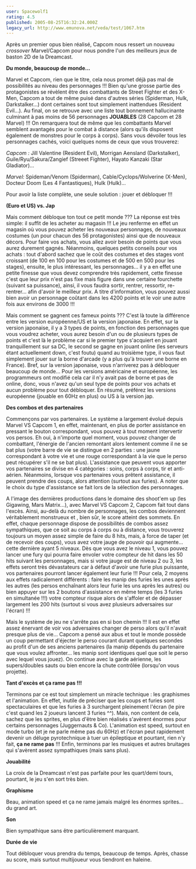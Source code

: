 ```yaml
---
user: Spacewolf1
rating: 4.5
published: 2005-08-25T16:32:24.000Z
legacy_url: http://www.emunova.net/veda/test/1067.htm
---
```

Après un premier opus bien réalisé, Capcom nous ressert un nouveau _crossover_ Marvel/Capcom pour nous pondre l'un des meilleurs jeux de baston 2D de la Dreamcast.  

  

**Du monde, beaucoup de monde...**  

Marvel et Capcom, rien que le titre, cela nous promet déjà pas mal de possibilités au niveau des personnages !!! Bien qu'une grosse partie des protagonistes se révèlent être des combattants de Street Fighter et des X-Men, Capcom a tout de même puisé dans d'autres séries (Spiderman, Hulk, Darkstalker...) dont certaines sont tout simplement inattendues (Resident Evil...). Au final, on se retrouve avec une liste tout bonnement hallucinante culminant à pas moins de 56 personnages **JOUABLES** (28 Capcom et 28 Marvel) !!! On remarquera tout de même que les combattants Marvel semblent avantagés pour le combat à distance (alors qu'ils disposent également de monstres pour le corps à corps). Sans vous dévoiler tous les personnages cachés, voici quelques noms de ceux que vous trouverez:  

_Capcom :_ Jill Valentine (Resident Evil), Morrigan Aensland (Darkstalker), Guile/Ryu/Sakura/Zangief (Streeet Fighter), Hayato Kanzaki (Star Gladiator)...  

_Marvel:_ Spideman/Venom (Spiderman), Cable/Cyclops/Wolverine (X-Men), Docteur Doom (Les 4 Fantastiques), Hulk (Hulk)...  

Pour avoir la liste complète, une seule solution : jouer et débloquer !!!  

  

**(Euro et US) vs. Jap**  

Mais comment débloque ton tout ce petit monde ??? La réponse est très simple: il suffit de les acheter au magasin !!! Le jeu renferme en effet un magasin où vous pouvez acheter les nouveaux personnages, de nouveaux costumes (un pour chacun des 56 protagonistes) ainsi que de nouveaux décors. Pour faire vos achats, vous allez avoir besoin de points que vous aurez durement gagnés. Néanmoins, quelques petits conseils pour vos achats : tout d'abord sachez que le coût des costumes et des stages vont croissant (de 100 en 100 pour les costumes et de 500 en 500 pour les stages), ensuite, le plus intéressant, les personnages... il y a en effet une petite finesse que vous devez comprendre très rapidement, cette finesse c'est que leur prix n'est pas fixe mais figure dans une certaine fourchette (suivant sa puissance), ainsi, il vous faudra sortir, rentrer, ressortir, re-rentrer... afin d'avoir le meilleur prix. A titre d'information, vous pouvez aussi bien avoir un personnage coûtant dans les 4200 points et le voir une autre fois aux environs de 3000 !!!  

Mais comment se gagnent ces fameux points ??? C'est là toute la différence entre les version européenne/US et la version japonaise. En effet, sur la version japonaise, il y a 3 types de points, en fonction des personnages que vous voudrez acheter, vous aurez besoin d'un ou de plusieurs types de points et c'est là le problème car si le premier type s'acquiert en jouant tranquillement sur sa DC, le second se gagne en jouant online (les serveurs étant actuellement down, c'est foutu) quand au troisième type, il vous faut simplement jouer sur la borne d'arcade (y a plus qu'à trouver une borne en France). Bref, sur la version japonaise, vous n'arriverez pas à débloquer beaucoup de monde... Pour les versions américaine et européenne, les programmeurs ont modifié cela car il n'y avait pas de borne et pas de online, donc, vous n'avez qu'un seul type de points pour vos achats et aucun problème pour tout débloquer. En résumé, préférez les versions européenne (jouable en 60Hz en plus) ou US à la version jap.  

  

**Des combos et des partenaires**  

Commençons par vos partenaires. Le système a largement évolué depuis Marvel VS Capcom 1, en effet, maintenant, en plus de porter assistance en pressant le bouton correspondant, vous pouvez à tout moment intervertir vos persos. Eh oui, à n'importe quel moment, vous pouvez changer de combattant, l'énergie de l'ancien remontant alors lentement comme il ne se bat plus (votre barre de vie se distingue en 2 parties : une jaune correspondant à votre vie et une rouge correspondant à la vie que le perso peut récupérer s'il ne se bat plus). L'assistance que peuvent vous apporter vos partenaires se divise en 4 catégories : soins, corps à corps, tir et anti-aérien. Néanmoins, lorsque vos partenaires vous prêtent assistance, il peuvent prendre des coups, alors attention (surtout aux furies). A noter que le choix du type d'assistance se fait lors de la sélection des personnages.  

  

A l'image des dernières productions dans le domaine des shoot'em up (les Gigawing, Mars Matrix...), avec Marvel VS Capcom 2, Capcom fait tout dans l'excès. Ainsi, au-delà du nombre de personnages, les combos deviennent véritablement monstrueux et , bien sûr, le score atteint des sommets. En effet, chaque personnage dispose de possibilités de combos assez sympathiques, que ce soit au corps à corps ou à distance, vous trouverez toujours un moyen assez simple de faire du 8 hits, mais, à force de taper (et de recevoir des coups), vous avez votre jauge de pouvoir qui augmente... cette dernière ayant 5 niveaux. Dès que vous avez le niveau 1, vous pouvez lancer une fury qui pourra faire envoler votre compteur de hit dans les 50 hits suivant les personnages, mais si votre jauge est de niveau 2 ou 3, les effets seront très dévastateurs car à défaut d'avoir une furie plus puissante, vos partenaires pourront lancer également leur furie !!! Pour cela, 2 moyens aux effets radicalement différents : faire les manip des furies les unes après les autres (les persos enchaînant alors leur furie les uns après les autres) ou bien appuyer sur les 2 boutons d'assistance en même temps (les 3 furies en simultanée !!!) votre compteur risque alors de s'affoler et de dépasser largement les 200 hits (surtout si vous avez plusieurs adversaires sur l'écran) !!!  

  

Mais le système de jeu ne s'arrête pas en si bon chemin !!! Il est en effet assez énervant de voir vos adversaires changer de perso alors qu'il n'avait presque plus de vie... Capcom a pensé aux abus et tout le monde possède un coup permettant d'éjecter le perso courant durant quelques secondes au profit d'un de ses anciens partenaires (la manip dépends du partenaire que vous voulez affronter... les manip sont identiques quel que soit le perso avec lequel vous jouez). On continue avec la garde aérienne, les supers/doubles sauts ou bien encore la chute contrôlée (lorsqu'on vous projette).  

  

**Tant d'excès et ça rame pas !!!**  

Terminons par ce est tout simplement un miracle technique : les graphismes et l'animation. En effet, inutile de préciser que les coups et furies sont spectaculaires et que les furies à 3 surchargent pleinement l'écran (le pire c'est quand les 2 joueurs lancent 3 furies ^^). Mais, non content de cela, sachez que les sprites, en plus d'être bien réalisés s'avèrent énormes pour certains personnages (Juggernauts & Co). L'animation est speed, surtout en mode turbo (et je ne parle même pas du 60Hz) et l'écran peut rapidement devenir un déluge pyrotechnique à tuer un épileptique et pourtant, rien n'y fait, **ça ne rame pas** !!! Enfin, terminons par les musiques et autres bruitages qui s'avèrent assez sympathiques (mais sans plus).  

  

  

**Jouabilité**  

La croix de la Dreamcast n'est pas parfaite pour les quart/demi tours, pourtant, le jeu s'en sort très bien.  

**Graphisme**  

Beau, animation speed et ça ne rame jamais malgré les énormes sprites... du grand art.  

**Son**  

Bien sympathique sans être particulièrement marquant.  

**Durée de vie**  

Tout débloquer vous prendra du temps, beaucoup de temps. Après, chasse au score, mais surtout multijoueur vous tiendront en haleine.